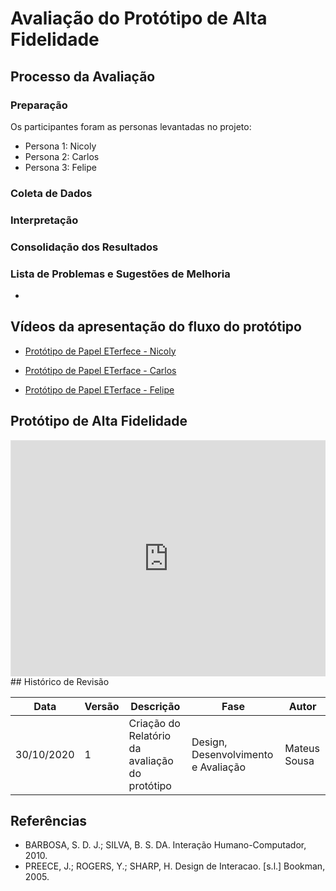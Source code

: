 # Avaliação do Protótipo de Alta Fidelidade

## Processo da Avaliação

### Preparação

Os participantes foram as personas levantadas no projeto:

- Persona 1: Nicoly
- Persona 2: Carlos
- Persona 3: Felipe

### Coleta de Dados


### Interpretação



### Consolidação dos Resultados



### Lista de Problemas e Sugestões de Melhoria

- 

## Vídeos da apresentação do fluxo do protótipo

- [Protótipo de Papel ETerfece - Nicoly](###)

- [Protótipo de Papel ETerface - Carlos](###)

- [Protótipo de Papel ETerface - Felipe](###)

## Protótipo de Alta Fidelidade
<div style="position: relative; overflow: hidden; width: 100%; padding-top: 75%;">
    <iframe style="border: 1px solid rgba(0, 0, 0, 0.1); position: absolute; top: 0; left: 0; bottom: 0; right: 0; width: 100%; height: 100%" src="https://www.figma.com/embed?embed_host=share&url=https%3A%2F%2Fwww.figma.com%2Fproto%2FH5GEeVaXOVuFJPdFMS45qb%2FETerface%3Fnode-id%3D9%253A200%26scaling%3Dmin-zoom" allowfullscreen sandbox="allow-top-navigation"></iframe>
</div>
## Histórico de Revisão

| Data | Versão| Descrição | Fase | Autor |
|----|----|----|----|----|
| 30/10/2020 | 1 | Criação do Relatório da avaliação do protótipo | Design, Desenvolvimento e Avaliação | Mateus Sousa |

## Referências

- BARBOSA, S. D. J.; SILVA, B. S. DA. Interação Humano-Computador, 2010.
- PREECE, J.; ROGERS, Y.; SHARP, H. Design de Interacao. [s.l.] Bookman, 2005. 

